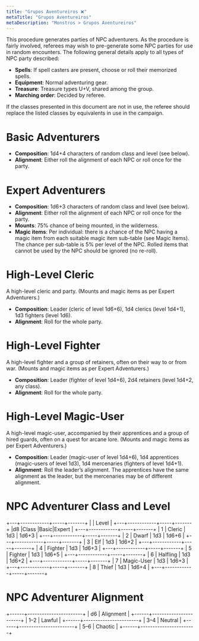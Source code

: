 ```yaml
---
title: "Grupos Aventureiros ❌"
metaTitle: "Grupos Aventureiros"
metaDescription: "Monstros > Grupos Aventureiros"
---
```


This procedure generates parties of NPC adventurers. As the procedure is fairly involved, referees may wish to pre-generate some NPC parties for use in random encounters. The following general details apply to all types of NPC party described:

* **Spells**: If spell casters are present, choose or roll their memorized spells.
* **Equipment**: Normal adventuring gear.
* **Treasure**: Treasure types U+V, shared among the group.
* **Marching order**: Decided by referee.

If the classes presented in this document are not in use, the referee should replace the listed classes by equivalents in use in the campaign. 

# Basic Adventurers

* **Composition**: 1d4+4 characters of random class and level (see below).
* **Alignment**: Either roll the alignment of each NPC or roll once for the party.

# Expert Adventurers

* **Composition**: 1d6+3 characters of random class and level (see below).
* **Alignment**: Either roll the alignment of each NPC or roll once for the party.
* **Mounts**: 75% chance of being mounted, in the wilderness.
* **Magic items**: Per individual: there is a chance of the NPC having a magic item from each suitable magic item sub-table (see Magic Items). The chance per sub-table is 5% per level of the NPC. Rolled items that cannot be used by the NPC should be ignored (no re-roll).

# High-Level Cleric

A high-level cleric and party. (Mounts and magic items as per Expert Adventurers.)

* **Composition**: Leader (cleric of level 1d6+6), 1d4 clerics (level 1d4+1), 1d3 fighters (level 1d6).
* **Alignment**: Roll for the whole party.

# High-Level Fighter

A high-level fighter and a group of retainers, often on their way to or from war. (Mounts and magic items as per Expert Adventurers.)

* **Composition**: Leader (fighter of level 1d4+6), 2d4 retainers (level 1d4+2, any class).
* **Alignment**: Roll for the whole party.

# High-Level Magic-User

A high-level magic-user, accompanied by their apprentices and a group of hired guards, often on a quest for arcane lore. (Mounts and magic items as per Expert Adventurers.)

* **Composition**: Leader (magic-user of level 1d4+6), 1d4 apprentices (magic-users of level 1d3), 1d4 mercenaries (fighters of level 1d4+1).
* **Alignment**: Roll the leader’s alignment. The apprentices have the same alignment as the leader, but the mercenaries may be of different alignment.

# NPC Adventurer Class and Level

+---+------------+-----+-------+
|                | Level       |
+---+------------+-----+-------+
|d8 |Class       |Basic|Expert |
+---+------------+-----+-------+
| 1 | Cleric     | 1d3 | 1d6+3 |
+---+------------+-----+-------+
| 2 | Dwarf      | 1d3 | 1d6+6 |
+---+------------+-----+-------+
| 3 | Elf        | 1d3 | 1d6+2 |
+---+------------+-----+-------+
| 4 | Fighter    | 1d3 | 1d6+3 |
+---+------------+-----+-------+
| 5 | Fighter    | 1d3 | 1d6+5 |
+---+------------+-----+-------+
| 6 | Halfling   | 1d3 | 1d6+2 |
+---+------------+-----+-------+
| 7 | Magic-User | 1d3 | 1d6+3 |
+---+------------+-----+-------+
| 8 | Thief      | 1d3 | 1d6+4 |
+---+------------+-----+-------+

# NPC Adventurer Alignment
+------+-----------------------+
| d6   | Alignment             |
+------+-----------------------+
| 1–2  | Lawful                |
+------+-----------------------+
| 3–4  | Neutral               |
+------+-----------------------+
| 5–6  | Chaotic               |
+------+-----------------------+